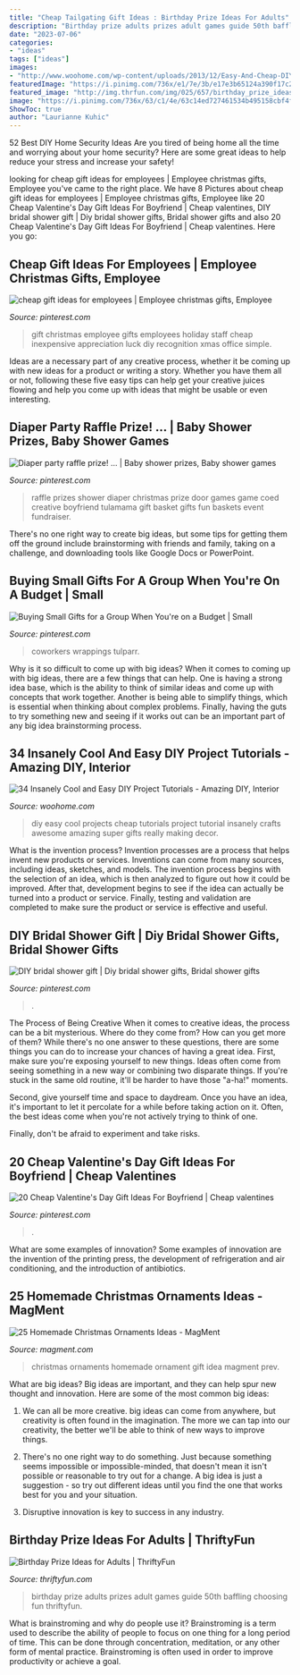 ```yaml
---
title: "Cheap Tailgating Gift Ideas : Birthday Prize Ideas For Adults"
description: "Birthday prize adults prizes adult games guide 50th baffling choosing fun thriftyfun"
date: "2023-07-06"
categories:
- "ideas"
tags: ["ideas"]
images:
- "http://www.woohome.com/wp-content/uploads/2013/12/Easy-And-Cheap-DIY-Projects-8.jpg"
featuredImage: "https://i.pinimg.com/736x/e1/7e/3b/e17e3b65124a390f17c24cdf3e214416--good-luck-gifts-employee-gifts.jpg"
featured_image: "http://img.thrfun.com/img/025/657/birthday_prize_ideas_for_adults_s1.jpg"
image: "https://i.pinimg.com/736x/63/c1/4e/63c14ed727461534b495158cbf4fd935--bridal-gifts-bridal-shower-gifts.jpg"
ShowToc: true
author: "Laurianne Kuhic"
---
```



52 Best DIY Home Security Ideas
Are you tired of being home all the time and worrying about your home security? Here are some great ideas to help reduce your stress and increase your safety!

	

		
looking for cheap gift ideas for employees | Employee christmas gifts, Employee you've came to the right place. We have 8 Pictures about cheap gift ideas for employees | Employee christmas gifts, Employee like 20 Cheap Valentine&#039;s Day Gift Ideas For Boyfriend | Cheap valentines, DIY bridal shower gift | Diy bridal shower gifts, Bridal shower gifts and also 20 Cheap Valentine&#039;s Day Gift Ideas For Boyfriend | Cheap valentines. Here you go:
		
    
## Cheap Gift Ideas For Employees | Employee Christmas Gifts, Employee

<img loading=lazy src="https://i.pinimg.com/736x/e1/7e/3b/e17e3b65124a390f17c24cdf3e214416--good-luck-gifts-employee-gifts.jpg" onerror="this.onerror=null;this.src='https://tse2.mm.bing.net/th?id=OIP.BQARNBqeZDjFucx6X7MAkAHaJ6&amp;pid=15.1';" alt="cheap gift ideas for employees | Employee christmas gifts, Employee">

_Source: pinterest.com_

>gift christmas employee gifts employees holiday staff cheap inexpensive appreciation luck diy recognition xmas office simple. 

	

Ideas are a necessary part of any creative process, whether it be coming up with new ideas for a product or writing a story. Whether you have them all or not, following these five easy tips can help get your creative juices flowing and help you come up with ideas that might be usable or even interesting.

    
## Diaper Party Raffle Prize! … | Baby Shower Prizes, Baby Shower Games

<img loading=lazy src="https://i.pinimg.com/736x/c1/c1/32/c1c1320997cc45f8a3edfbc573bc411e.jpg" onerror="this.onerror=null;this.src='https://tse2.mm.bing.net/th?id=OIP.YfUyTZlRe7cZRBr4KWYuOwHaLe&amp;pid=15.1';" alt="Diaper party raffle prize! … | Baby shower prizes, Baby shower games">

_Source: pinterest.com_

>raffle prizes shower diaper christmas prize door games game coed creative boyfriend tulamama gift basket gifts fun baskets event fundraiser. 

	

There's no one right way to create big ideas, but some tips for getting them off the ground include brainstorming with friends and family, taking on a challenge, and downloading tools like Google Docs or PowerPoint.

    
## Buying Small Gifts For A Group When You&#039;re On A Budget | Small

<img loading=lazy src="https://i.pinimg.com/736x/ea/51/29/ea5129f5cfa5e3ae3ef08b9772c51577.jpg" onerror="this.onerror=null;this.src='https://tse1.mm.bing.net/th?id=OIP.Z7YUMy8r8_wefFhi9UABawHaLH&amp;pid=15.1';" alt="Buying Small Gifts for a Group When You&#039;re on a Budget | Small">

_Source: pinterest.com_

>coworkers wrappings tulparr. 

	

Why is it so difficult to come up with big ideas?
When it comes to coming up with big ideas, there are a few things that can help. One is having a strong idea base, which is the ability to think of similar ideas and come up with concepts that work together. Another is being able to simplify things, which is essential when thinking about complex problems. Finally, having the guts to try something new and seeing if it works out can be an important part of any big idea brainstorming process.

    
## 34 Insanely Cool And Easy DIY Project Tutorials - Amazing DIY, Interior

<img loading=lazy src="http://www.woohome.com/wp-content/uploads/2013/12/Easy-And-Cheap-DIY-Projects-8.jpg" onerror="this.onerror=null;this.src='https://tse1.mm.bing.net/th?id=OIP.NvIcOnZFs5tVAwzgQvvEuwHaJ4&amp;pid=15.1';" alt="34 Insanely Cool and Easy DIY Project Tutorials - Amazing DIY, Interior">

_Source: woohome.com_

>diy easy cool projects cheap tutorials project tutorial insanely crafts awesome amazing super gifts really making decor. 

	

What is the invention process?
Invention processes are a process that helps invent new products or services. Inventions can come from many sources, including ideas, sketches, and models. The invention process begins with the selection of an idea, which is then analyzed to figure out how it could be improved. After that, development begins to see if the idea can actually be turned into a product or service. Finally, testing and validation are completed to make sure the product or service is effective and useful.

    
## DIY Bridal Shower Gift | Diy Bridal Shower Gifts, Bridal Shower Gifts

<img loading=lazy src="https://i.pinimg.com/736x/63/c1/4e/63c14ed727461534b495158cbf4fd935--bridal-gifts-bridal-shower-gifts.jpg" onerror="this.onerror=null;this.src='https://tse4.mm.bing.net/th?id=OIP.taw6lFy2bxwXT4lQm9sgpQHaJ3&amp;pid=15.1';" alt="DIY bridal shower gift | Diy bridal shower gifts, Bridal shower gifts">

_Source: pinterest.com_

>. 

	

The Process of Being Creative
When it comes to creative ideas, the process can be a bit mysterious. Where do they come from? How can you get more of them? While there's no one answer to these questions, there are some things you can do to increase your chances of having a great idea.
First, make sure you're exposing yourself to new things. Ideas often come from seeing something in a new way or combining two disparate things. If you're stuck in the same old routine, it'll be harder to have those "a-ha!" moments.

 Second, give yourself time and space to daydream. Once you have an idea, it's important to let it percolate for a while before taking action on it. Often, the best ideas come when you're not actively trying to think of one.

Finally, don't be afraid to experiment and take risks.

    
## 20 Cheap Valentine&#039;s Day Gift Ideas For Boyfriend | Cheap Valentines

<img loading=lazy src="https://i.pinimg.com/736x/32/75/54/32755478da2ed75a7a5d57d228975bbd.jpg" onerror="this.onerror=null;this.src='https://tse1.mm.bing.net/th?id=OIP.9lWcw3HTMfZc9WE5GW1-GwHaPj&amp;pid=15.1';" alt="20 Cheap Valentine&#039;s Day Gift Ideas For Boyfriend | Cheap valentines">

_Source: pinterest.com_

>. 

	

What are some examples of innovation?
Some examples of innovation are the invention of the printing press, the development of refrigeration and air conditioning, and the introduction of antibiotics.

    
## 25 Homemade Christmas Ornaments Ideas - MagMent

<img loading=lazy src="http://magment.com/wp-content/uploads/2016/10/Christmas-Ornament-Gift-Idea.jpg" onerror="this.onerror=null;this.src='https://tse4.mm.bing.net/th?id=OIP.dWMqXJYGNAK-NK2jbHsjQwHaJ4&amp;pid=15.1';" alt="25 Homemade Christmas Ornaments Ideas - MagMent">

_Source: magment.com_

>christmas ornaments homemade ornament gift idea magment prev. 

	

What are big ideas?
Big ideas are important, and they can help spur new thought and innovation. Here are some of the most common big ideas:
1. We can all be more creative. big ideas can come from anywhere, but creativity is often found in the imagination. The more we can tap into our creativity, the better we'll be able to think of new ways to improve things.

2. There's no one right way to do something. Just because something seems impossible or impossible-minded, that doesn't mean it isn't possible or reasonable to try out for a change. A big idea is just a suggestion - so try out different ideas until you find the one that works best for you and your situation.

3. Disruptive innovation is key to success in any industry.

    
## Birthday Prize Ideas For Adults | ThriftyFun

<img loading=lazy src="http://img.thrfun.com/img/025/657/birthday_prize_ideas_for_adults_s1.jpg" onerror="this.onerror=null;this.src='https://tse2.mm.bing.net/th?id=OIP.D6V4ec3yXNBJAZ5dxT0LTgAAAA&amp;pid=15.1';" alt="Birthday Prize Ideas for Adults | ThriftyFun">

_Source: thriftyfun.com_

>birthday prize adults prizes adult games guide 50th baffling choosing fun thriftyfun. 

	

What is brainstroming and why do people use it?
Brainstroming is a term used to describe the ability of people to focus on one thing for a long period of time. This can be done through concentration, meditation, or any other form of mental practice. Brainstroming is often used in order to improve productivity or achieve a goal.


